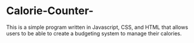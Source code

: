 # Calorie-Counter-
This is a simple program written in Javascript, CSS, and HTML that allows users to be able to create a budgeting system to manage their calories.
